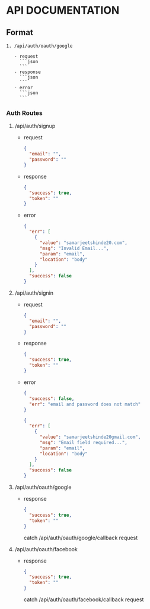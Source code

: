 # API DOCUMENTATION

## Format

````
1. /api/auth/oauth/google

   - request
     ```json
     ```
   - response
     ```json
     ```
   - error
     ```json
     ```

````

### Auth Routes

1. /api/auth/signup

   - request
     ```json
     {
       "email": "",
       "password": ""
     }
     ```
   - response
     ```json
     {
       "success": true,
       "token": ""
     }
     ```
   - error
     ```json
     {
       "err": [
         {
           "value": "samarjeetshinde20.com",
           "msg": "Invalid Email...",
           "param": "email",
           "location": "body"
         }
       ],
       "success": false
     }
     ```

2. /api/auth/signin

   - request
     ```json
     {
       "email": "",
       "password": ""
     }
     ```
   - response
     ```json
     {
       "success": true,
       "token": ""
     }
     ```
   - error

     ```json
     {
       "success": false,
       "err": "email and password does not match"
     }
     ```

     ```json
     {
       "err": [
         {
           "value": "samarjeetshinde20gmail.com",
           "msg": "Email field required...",
           "param": "email",
           "location": "body"
         }
       ],
       "success": false
     }
     ```

3. /api/auth/oauth/google

   - response

     ```json
     {
       "success": true,
       "token": ""
     }
     ```

     catch /api/auth/oauth/google/callback request

4. /api/auth/oauth/facebook

   - response

     ```json
     {
       "success": true,
       "token": ""
     }
     ```

     catch /api/auth/oauth/facebook/callback request